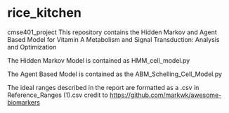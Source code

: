 # rice_kitchen
cmse401_project
This repository contains the Hidden Markov and Agent Based Model for Vitamin A Metabolism and Signal Transduction: Analysis and Optimization

The Hidden Markov Model is contained as HMM_cell_model.py 

The Agent Based Model is contained as the ABM_Schelling_Cell_Model.py

The ideal ranges described in the report are formatted as a .csv in Reference_Ranges (1).csv credit to  https://github.com/markwk/awesome-biomarkers
